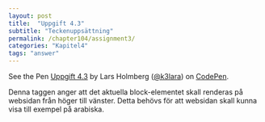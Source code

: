 ```yaml
---
layout: post
title:  "Uppgift 4.3"
subtitle: "Teckenuppsättning"
permalink: /chapter104/assignment3/
categories: "Kapitel4"
tags: "answer"
---
```

<p data-height="360" data-theme-id="light" data-slug-hash="mWGGWa" data-default-tab="html,result" data-user="k3lara" data-embed-version="2" data-pen-title="Uppgift 4.3" class="codepen">See the Pen <a href="http://codepen.io/k3lara/pen/mWGGWa/">Uppgift 4.3</a> by Lars Holmberg (<a href="http://codepen.io/k3lara">@k3lara</a>) on <a href="http://codepen.io">CodePen</a>.</p>
<script async src="https://production-assets.codepen.io/assets/embed/ei.js"></script>
<figcaption>Denna taggen anger att det aktuella block-elementet skall renderas på websidan från höger till vänster. Detta behövs för att websidan skall kunna visa till exempel på arabiska. </figcaption>
